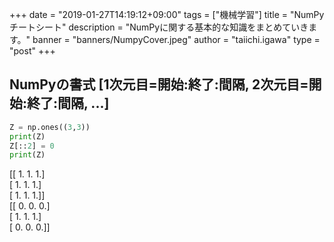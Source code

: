 +++
date = "2019-01-27T14:19:12+09:00"
tags = ["機械学習"]
title = "NumPyチートシート"
description = "NumPyに関する基本的な知識をまとめていきます。"
banner = "banners/NumpyCover.jpeg"
author = "taiichi.igawa"
type = "post"
+++

## NumPyの書式 [1次元目=開始:終了:間隔, 2次元目=開始:終了:間隔, ...]

```python
Z = np.ones((3,3))
print(Z)
Z[::2] = 0
print(Z)
```

[[ 1.  1.  1.]  
 [ 1.  1.  1.]  
 [ 1.  1.  1.]]  
[[ 0.  0.  0.]  
 [ 1.  1.  1.]  
 [ 0.  0.  0.]]  
